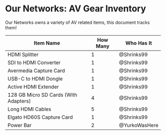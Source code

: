 # Our Networks: AV Gear Inventory

Our Networks owns a variety of AV related items, this document tracks them!

| Item Name                             | How Many | Who Has It    |
|---------------------------------------|----------|---------------|
| HDMI Splitter                         | 1        | @Shrinks99    |
| SDI to HDMI Converter                 | 1        | @Shrinks99    |
| Avermedia Capture Card                | 1        | @Shrinks99    |
| USB-C to HDMI Dongle                  | 1        | @Shrinks99    |
| Active HDMI Extender                  | 1        | @Shrinks99    |
| 128 GB Micro SD Cards (With Adapters) | 4        | @Shrinks99    |
| Long HDMI Cables                      | 5        | @Shrinks99    |
| Elgato HD60S Capture Card             | 1        | @Shrinks99    |
| Power Bar                             | 2        | @YurkoWasHere |